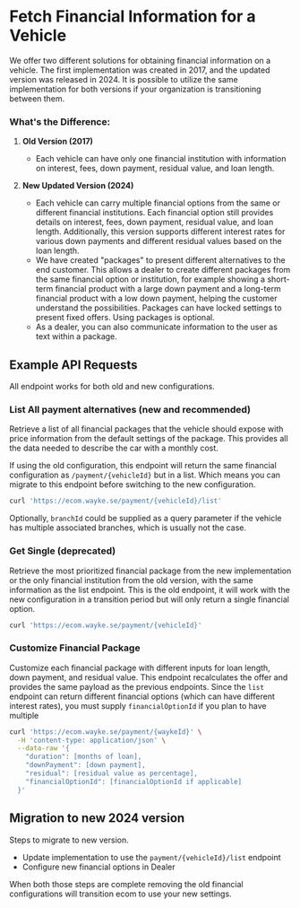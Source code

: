 # Fetch Financial Information for a Vehicle

We offer two different solutions for obtaining financial information on a vehicle. The first implementation was created in 2017, and the updated version was released in 2024. It is possible to utilize the same implementation for both versions if your organization is transitioning between them.

### What's the Difference:

1. **Old Version (2017)**
   - Each vehicle can have only one financial institution with information on interest, fees, down payment, residual value, and loan length.

2. **New Updated Version (2024)**
   - Each vehicle can carry multiple financial options from the same or different financial institutions. Each financial option still provides details on interest, fees, down payment, residual value, and loan length. Additionally, this version supports different interest rates for various down payments and different residual values based on the loan length.
   - We have created "packages" to present different alternatives to the end customer. This allows a dealer to create different packages from the same financial option or institution, for example showing a short-term financial product with a large down payment and a long-term financial product with a low down payment, helping the customer understand the possibilities. Packages can have locked settings to present fixed offers. Using packages is optional.
   - As a dealer, you can also communicate information to the user as text within a package.

## Example API Requests

All endpoint works for both old and new configurations.

### List All payment alternatives (new and recommended)
Retrieve a list of all financial packages that the vehicle should expose with price information from the default settings of the package. This provides all the data needed to describe the car with a monthly cost.

If using the old configuration, this endpoint will return the same financial configuration as `/payment/{vehicleId}` but in a list. Which means you can migrate to this endpoint before switching to the new configuration.

```bash
curl 'https://ecom.wayke.se/payment/{vehicleId}/list'
```
Optionally, `branchId` could be supplied as a query parameter if the vehicle has multiple associated branches, which is usually not the case.


### Get Single (deprecated)
Retrieve the most prioritized financial package from the new implementation or the only financial institution from the old version, with the same information as the list endpoint. This is the old endpoint, it will work with the new configuration in a transition period but will only return a single financial option.

```bash
curl 'https://ecom.wayke.se/payment/{vehicleId}'
```

### Customize Financial Package
Customize each financial package with different inputs for loan length, down payment, and residual value. This endpoint recalculates the offer and provides the same payload as the previous endpoints. Since the `list` endpoint can return different financial options (which can have different interest rates), you must supply `financialOptionId` if you plan to have multiple 

```bash
curl 'https://ecom.wayke.se/payment/{waykeId}' \
  -H 'content-type: application/json' \
  --data-raw '{
    "duration": [months of loan],
    "downPayment": [down payment],
    "residual": [residual value as percentage],
    "financialOptionId": [financialOptionId if applicable]
  }'
```

## Migration to new 2024 version

Steps to migrate to new version.

* Update implementation to use the `payment/{vehicleId}/list` endpoint
* Configure new financial options in Dealer

When both those steps are complete removing the old financial configurations will transition ecom to use your new settings.
